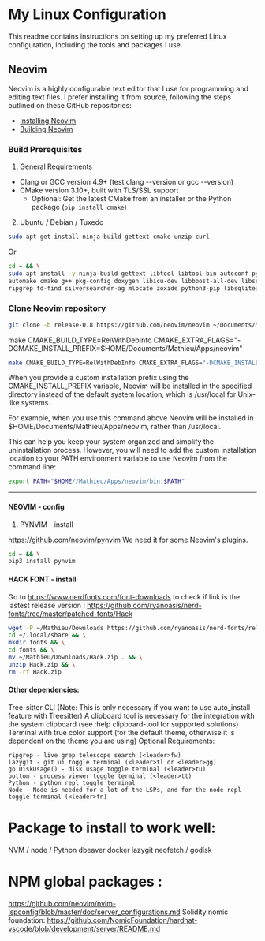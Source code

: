 # My Linux Configuration

This readme contains instructions on setting up my preferred Linux configuration, including the tools and packages I use.

## Neovim

Neovim is a highly configurable text editor that I use for programming and editing text files. I prefer installing it from source, following the steps outlined on these GitHub repositories:

- [Installing Neovim](https://github.com/neovim/neovim/wiki/Installing-Neovim#install-from-source)
- [Building Neovim](https://github.com/neovim/neovim/wiki/Building-Neovim)

### Build Prerequisites

1. General Requirements

- Clang or GCC version 4.9+ (test clang --version or gcc --version)
- CMake version 3.10+, built with TLS/SSL support
  - Optional: Get the latest CMake from an installer or the Python package (`pip install cmake`)

2. Ubuntu / Debian / Tuxedo

```sh
sudo apt-get install ninja-build gettext cmake unzip curl
```

Or

```sh
cd ~ && \
sudo apt install -y ninja-build gettext libtool libtool-bin autoconf python3-dev \
automake cmake g++ pkg-config doxygen libicu-dev libboost-all-dev libssl-dev \
ripgrep fd-find silversearcher-ag mlocate zoxide python3-pip libsqlite3-dev bat
```

### Clone Neovim repository

```sh
git clone -b release-0.8 https://github.com/neovim/neovim ~/Documents/Mathieu/Apps/Neovim
```

make CMAKE_BUILD_TYPE=RelWithDebInfo CMAKE_EXTRA_FLAGS="-DCMAKE_INSTALL_PREFIX=$HOME/Documents/Mathieu/Apps/neovim"

```sh
make CMAKE_BUILD_TYPE=RelWithDebInfo CMAKE_EXTRA_FLAGS="-DCMAKE_INSTALL_PREFIX=$HOME/Mathieu/Apps/neovim"
```

When you provide a custom installation prefix using the CMAKE_INSTALL_PREFIX variable, Neovim will be installed in the specified directory instead of the default system location, which is /usr/local for Unix-like systems.

For example, when you use this command above Neovim will be installed in $HOME/Documents/Mathieu/Apps/neovim, rather than /usr/local.

This can help you keep your system organized and simplify the uninstallation process. However, you will need to add the custom installation location to your PATH environment variable to use Neovim from the command line:

```sh
export PATH="$HOME//Mathieu/Apps/neovim/bin:$PATH"

```

---

#### NEOVIM - config

1. PYNVIM - install

https://github.com/neovim/pynvim
We need it for some Neovim's plugins.

```sh
cd ~ && \
pip3 install pynvim
```

#### HACK FONT - install

Go to https://www.nerdfonts.com/font-downloads to check if link is the lastest release version !
https://github.com/ryanoasis/nerd-fonts/tree/master/patched-fonts/Hack

```sh
wget -P ~/Mathieu/Downloads https://github.com/ryanoasis/nerd-fonts/releases/download/v2.2.2/Hack.zip && \
cd ~/.local/share && \
mkdir fonts && \
cd fonts && \
mv ~/Mathieu/Downloads/Hack.zip . && \
unzip Hack.zip && \
rm -rf Hack.zip
```

#### Other dependencies:

Tree-sitter CLI (Note: This is only necessary if you want to use auto_install feature with Treesitter)
A clipboard tool is necessary for the integration with the system clipboard (see :help clipboard-tool for supported solutions)
Terminal with true color support (for the default theme, otherwise it is dependent on the theme you are using)
Optional Requirements:

    ripgrep - live grep telescope search (<leader>fw)
    lazygit - git ui toggle terminal (<leader>tl or <leader>gg)
    go DiskUsage() - disk usage toggle terminal (<leader>tu)
    bottom - process viewer toggle terminal (<leader>tt)
    Python - python repl toggle terminal
    Node - Node is needed for a lot of the LSPs, and for the node repl toggle terminal (<leader>tn)

# Package to install to work well:

NVM / node / Python
dbeaver
docker
lazygit 
neofetch / godisk



# NPM global packages :
https://github.com/neovim/nvim-lspconfig/blob/master/doc/server_configurations.md
Solidity nomic foundation:
https://github.com/NomicFoundation/hardhat-vscode/blob/development/server/README.md




